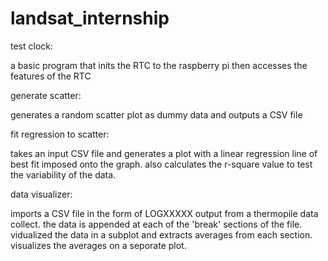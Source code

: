 # landsat_internship

test clock:

  a basic program that inits the RTC to the raspberry pi then accesses the features of the RTC

generate scatter:

  generates a random scatter plot as dummy data and outputs a CSV file

fit regression to scatter:

  takes an input CSV file and generates a plot with a linear regression line of best fit imposed onto the graph. also     calculates the r-square value to test the variability of the data. 
  
data visualizer:


  imports a CSV file in the form of LOGXXXXX output from a thermopile data collect. the data is appended at each of the 'break' sections of the file. vidualized the data in a subplot and extracts averages from each section. visualizes the averages on a seporate plot. 
